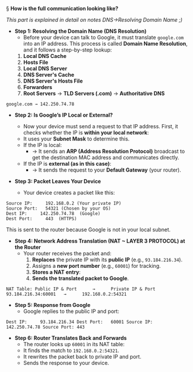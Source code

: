 § **How is the full communication looking like?**

*This part is explained in detail on notes DNS->Resolving Domain Name ;)*

- **Step 1: Resolving the Domain Name (DNS Resolution)**
	- Before your device can talk to Google, it must translate `google.com` into an IP address. This process is called **Domain Name Resolution**, and it follows a step-by-step lookup:
	1. **Local DNS Cache**
	2. **Hosts File**
	3. **Local DNS Server**
	4. **DNS Server's Cache**
	5. **DNS Server's Hosts File**
	6. **Forwarders**
	7. **Root Servers** → **TLD Servers (.com)** → **Authoritative DNS**  
    
   
```
google.com → 142.250.74.78
```

-  **Step 2: Is Google’s IP Local or External?**
	- Now your device must send a request to that IP address. First, it checks whether the IP is **within your local network**:
	- It uses your **Subnet Mask** to determine this.
	- If the IP is local:  
		- → It sends an **ARP (Address Resolution Protocol)** broadcast to get the destination MAC address and communicates directly. 
	- If the IP is **external (as in this case)**:  
		- → It sends the request to your **Default Gateway** (your router).



- **Step 3: Packet Leaves Your Device**
	- Your device creates a packet like this:
```
Source IP:     192.168.0.2 (Your private IP) 
Source Port:   54321 (Chosen by your OS) 
Dest IP:     142.250.74.78  (Google) 
Dest Port:     443  (HTTPS)
```

This is sent to the router because Google is not in your local subnet.

- **Step 4: Network Address Translation (NAT ~ LAYER 3 PROTOCOL) at the Router**
	- Your router receives the packet and:
		1. **Replaces** the private IP with its **public IP** (e.g., `93.184.216.34`).
		2. Assigns a **new port number** (e.g., `60001`) for tracking.
		3. **Stores a NAT entry**:
		4. **Sends the translated packet to Google**.

```
NAT Table: Public IP & Port      →      Private IP & Port 93.184.216.34:60001   →      192.168.0.2:54321
```

-  **Step 5: Response from Google**
	- Google replies to the public IP and port:

```
Dest IP:     93.184.216.34 Dest Port:   60001 Source IP:   142.250.74.78 Source Port: 443
```

- **Step 6: Router Translates Back and Forwards**
	- The router looks up `60001` in its NAT table:
	- It finds the match to `192.168.0.2:54321`.
	- It rewrites the packet back to private IP and port.
	- Sends the response to your device.